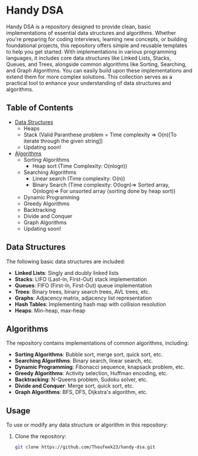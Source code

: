 # Handy DSA

Handy DSA is a repository designed to provide clean, basic implementations of essential data structures and algorithms. Whether you're preparing for coding interviews, learning new concepts, or building foundational projects, this repository offers simple and reusable templates to help you get started. With implementations in various programming languages, it includes core data structures like Linked Lists, Stacks, Queues, and Trees, alongside common algorithms like Sorting, Searching, and Graph Algorithms. You can easily build upon these implementations and extend them for more complex solutions. This collection serves as a practical tool to enhance your understanding of data structures and algorithms.

## Table of Contents

- [Data Structures](#data-structures)
  - Heaps
  - Stack (Valid Paranthese problem = Time complexity => O(n)[To iterate through the given string])
  - Updating soon!
- [Algorithms](#algorithms)
  - Sorting Algorithms
    - Heap sort (Time Complexity: O(nlogn))
  - Searching Algorithms
    - Linear search (Time complexity: O(n))
    - Binary Search (Time complexity: O(logn)=> Sorted array, O(nlogn)=> For unsorted array (sorting done by heap sort))
  - Dynamic Programming
  - Greedy Algorithms
  - Backtracking
  - Divide and Conquer
  - Graph Algorithms
  - Updating soon!

## Data Structures

The following basic data structures are included:

- **Linked Lists**: Singly and doubly linked lists
- **Stacks**: LIFO (Last-In, First-Out) stack implementation
- **Queues**: FIFO (First-In, First-Out) queue implementation
- **Trees**: Binary trees, binary search trees, AVL trees, etc.
- **Graphs**: Adjacency matrix, adjacency list representation
- **Hash Tables**: Implementing hash map with collision resolution
- **Heaps**: Min-heap, max-heap

## Algorithms

The repository contains implementations of common algorithms, including:

- **Sorting Algorithms**: Bubble sort, merge sort, quick sort, etc.
- **Searching Algorithms**: Binary search, linear search, etc.
- **Dynamic Programming**: Fibonacci sequence, knapsack problem, etc.
- **Greedy Algorithms**: Activity selection, Huffman encoding, etc.
- **Backtracking**: N-Queens problem, Sudoku solver, etc.
- **Divide and Conquer**: Merge sort, quick sort, etc.
- **Graph Algorithms**: BFS, DFS, Dijkstra's algorithm, etc.

## Usage

To use or modify any data structure or algorithm in this repository:

1. Clone the repository:
   ```bash
   git clone https://github.com/Thoufeek23/handy-dsa.git
   ```
